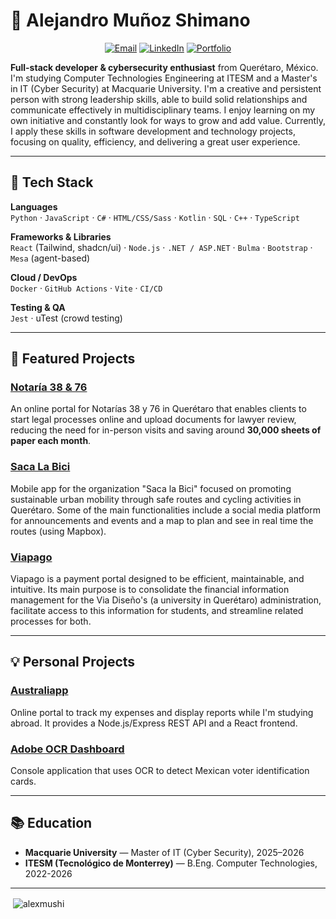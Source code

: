 # 🌟 Alejandro Muñoz Shimano

<p align="center">
  <a href="mailto:alejandromshimano@gmail.com"><img src="https://img.shields.io/badge/Email-alejandromshimano%40gmail.com-red?style=for-the-badge&logo=gmail&logoColor=white" alt="Email"></a>
  <a href="https://www.linkedin.com/in/alejandro-mu%C3%B1oz-shimano-867740334"><img src="https://img.shields.io/badge/LinkedIn-Profile-blue?style=for-the-badge&logo=linkedin" alt="LinkedIn"></a>
  <a href="https://alexmushi.github.io/portfolio/"><img src="https://img.shields.io/badge/Portfolio-Live-green?style=for-the-badge&logo=google-chrome&logoColor=white" alt="Portfolio"></a>
  <!-- <a href="/link-to-resume.pdf"><img src="https://img.shields.io/badge/Resume-PDF-orange?style=for-the-badge&logo=adobe-acrobat-reader" alt="Resume"></a> --> 
</p>

**Full-stack developer & cybersecurity enthusiast** from Querétaro, México. I'm studying Computer Technologies Engineering at ITESM and a Master's in IT (Cyber Security) at Macquarie University. I'm a creative and persistent person with strong leadership skills, able to build solid relationships and communicate effectively in multidisciplinary teams. I enjoy learning on my own initiative and constantly look for ways to grow and add value. Currently, I apply these skills in software development and technology projects, focusing on quality, efficiency, and delivering a great user experience.

---

## 🧰 Tech Stack

**Languages**  
`Python` · `JavaScript` · `C#` · `HTML/CSS/Sass` · `Kotlin` · `SQL` · `C++` · `TypeScript`

**Frameworks & Libraries**  
`React` (Tailwind, shadcn/ui) · `Node.js` · `.NET / ASP.NET` · `Bulma` · `Bootstrap` · `Mesa` (agent-based) 

**Cloud / DevOps**  
`Docker` · `GitHub Actions` · `Vite` · `CI/CD`  

**Testing & QA**  
`Jest` · uTest (crowd testing)

---

## 🚀 Featured Projects

### [Notaría 38 & 76](https://www.notarias38y76.com/)
An online portal for Notarías 38 y 76 in Querétaro that enables clients to start legal processes online and upload documents for lawyer review, reducing the need for in-person visits and saving around **30,000 sheets of paper each month**.

### [Saca La Bici](https://play.google.com/store/apps/details?id=com.kotlin.sacalabici&pcampaignid=web_share)
Mobile app for the organization "Saca la Bici" focused on promoting sustainable urban mobility through safe routes and cycling activities in Querétaro. Some of the main functionalities include a social media platform for announcements and events and a map to plan and see in real time the routes (using Mapbox).

### [Viapago](https://www.youtube.com/watch?v=30KhGPoSm20&ab_channel=Aleyuki)
Viapago is a payment portal designed to be efficient, maintainable, and intuitive. Its main purpose is to consolidate the financial information management for the Via Diseño's (a university in Querétaro) administration, facilitate access to this information for students, and streamline related processes for both.

---

## 💡 Personal Projects

### [Australiapp](https://github.com/alexmushi/Australiapp)
Online portal to track my expenses and display reports while I'm studying abroad. It provides a Node.js/Express REST API and a React frontend.

### [Adobe OCR Dashboard](https://github.com/alexmushi/pruebaArquitecturaOCR)
Console application that uses OCR to detect Mexican voter identification cards.

---

## 📚 Education
- **Macquarie University** — Master of IT (Cyber Security), 2025–2026 
- **ITESM (Tecnológico de Monterrey)** — B.Eng. Computer Technologies, 2022-2026

---
<p>&nbsp;<img align="center" src="https://github-readme-stats.vercel.app/api?username=alexmushi&show_icons=true&theme=tokyonight&locale=en" alt="alexmushi" /></p>

